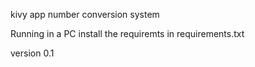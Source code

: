 
kivy app number conversion system


Running in a PC install the requiremts in requirements.txt


version 0.1
